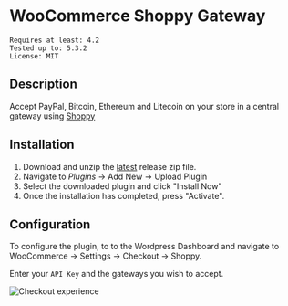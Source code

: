# WooCommerce Shoppy Gateway

```
Requires at least: 4.2
Tested up to: 5.3.2
License: MIT
```

## Description

Accept PayPal, Bitcoin, Ethereum and Litecoin on your store in a central gateway using [Shoppy](https://shoppy.gg)

## Installation


1. Download and unzip the [latest](https://github.com/ShoppyGG/shoppy-woocommerce/releases/download/1.0/woocommerce-shoppy-1.0.zip) release zip file.
2. Navigate to *Plugins* -> Add New -> Upload Plugin
3. Select the downloaded plugin and click "Install Now"
4. Once the installation has completed, press "Activate".

## Configuration

To configure the plugin, to to the Wordpress Dashboard and navigate to WooCommerce -> Settings -> Checkout -> Shoppy.

Enter your `API Key` and the gateways you wish to accept.

![Checkout experience](https://i.imgur.com/YQ2dUIV.gif)

